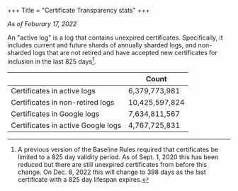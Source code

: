+++
Title = "Certificate Transparency stats"
+++

*As of Feburary 17, 2022*

An "active log" is a log that contains unexpired certificates. Specifically, it includes current and future shards of annually sharded logs, and non-sharded logs that are not retired and have accepted new certificates for inclusion in the last 825 days[^br].

| | Count |
|-|-|
|Certificates in active logs|6,379,773,981|
|Certificates in non-retired logs|10,425,597,824|
|Certificates in Google logs|7,634,811,567|
|Certificates in active Google logs|4,767,725,831|


[^br]: A previous version of the Baseline Rules required that certificates be limited to a 825 day validity period. As of Sept. 1, 2020 this has been reduced but there are still unexpired certificates from before this change. On Dec. 6, 2022 this will change to 398 days as the last certificate with a 825 day lifespan expires.
